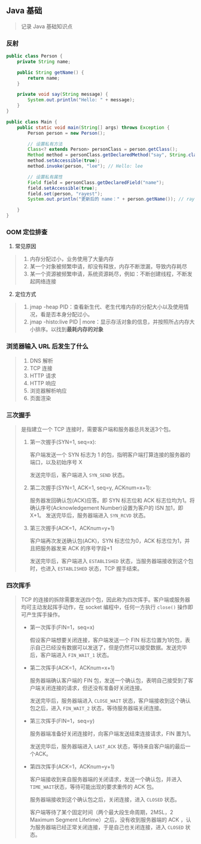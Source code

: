 ## Java 基础

> 记录 Java 基础知识点

### 反射

```java
public class Person {
    private String name;

    public String getName() {
        return name;
    }

    private void say(String message) {
        System.out.println("Hello: " + message);
    }
}

public class Main {
    public static void main(String[] args) throws Exception {
        Person person = new Person();

        // 设置私有方法
        Class<? extends Person> personClass = person.getClass();
        Method method = personClass.getDeclaredMethod("say", String.class);
        method.setAccessible(true);
        method.invoke(person, "lee"); // Hello: lee

        // 设置私有属性
        Field field = personClass.getDeclaredField("name");
        field.setAccessible(true);
        field.set(person, "rayest");
        System.out.println("更新后的 name：" + person.getName()); // rayest

    }
}
```

### OOM 定位排查

1. 常见原因
> 1. 内存分配过小，业务使用了大量内存
> 2. 某一个对象被频繁申请，却没有释放，内存不断泄漏，导致内存耗尽
> 3. 某一个资源被频繁申请，系统资源耗尽，例如：不断创建线程，不断发起网络连接

2. 定位方式

> 1. jmap -heap PID：查看新生代、老生代堆内存的分配大小以及使用情况，看是否本身分配过小。
> 2. jmap -histo:live PID | more：显示存活对象的信息，并按照所占内存大小排序。以找到**最耗内存的对象**

### 浏览器输入 URL 后发生了什么

> 1. DNS 解析
> 2. TCP 连接
> 3. HTTP 请求
> 4. HTTP 响应
> 5. 浏览器解析响应
> 6. 页面渲染

### 三次握手

> 是指建立一个 TCP 连接时，需要客户端和服务器总共发送3个包。
>
> 1. 第一次握手(SYN=1, seq=x):
>
>    客户端发送一个 SYN 标志为 1 的包，指明客户端打算连接的服务器的端口，以及初始序号 X
>
>    发送完毕后，客户端进入 `SYN_SEND` 状态。
>
> 2. 第二次握手(SYN=1, ACK=1, seq=y, ACKnum=x+1):
>
>    服务器发回确认包(ACK)应答。即 SYN 标志位和 ACK 标志位均为1。将确认序号(Acknowledgement Number)设置为客户的 ISN 加1，即X+1。 发送完毕后，服务器端进入 `SYN_RCVD` 状态。
>
> 3. 第三次握手(ACK=1，ACKnum=y+1)
>
>    客户端再次发送确认包(ACK)，SYN 标志位为0，ACK 标志位为1，并且把服务器发来 ACK 的序号字段+1
>
>    发送完毕后，客户端进入 `ESTABLISHED` 状态，当服务器端接收到这个包时，也进入 `ESTABLISHED` 状态，TCP 握手结束。

### 四次挥手

> TCP 的连接的拆除需要发送四个包，因此称为四次挥手。客户端或服务器均可主动发起挥手动作，在 socket 编程中，任何一方执行 `close()` 操作即可产生挥手操作。
>
> - 第一次挥手(FIN=1，seq=x)
>
>   假设客户端想要关闭连接，客户端发送一个 FIN 标志位置为1的包，表示自己已经没有数据可以发送了，但是仍然可以接受数据。发送完毕后，客户端进入 `FIN_WAIT_1` 状态。
>
> - 第二次挥手(ACK=1，ACKnum=x+1)
>
>   服务器端确认客户端的 FIN 包，发送一个确认包，表明自己接受到了客户端关闭连接的请求，但还没有准备好关闭连接。
>
>   发送完毕后，服务器端进入 `CLOSE_WAIT` 状态，客户端接收到这个确认包之后，进入 `FIN_WAIT_2` 状态，等待服务器端关闭连接。
>
> - 第三次挥手(FIN=1，seq=y)
>
>   服务器端准备好关闭连接时，向客户端发送结束连接请求，FIN 置为1。
>
>   发送完毕后，服务器端进入 `LAST_ACK` 状态，等待来自客户端的最后一个ACK。
>
> - 第四次挥手(ACK=1，ACKnum=y+1)
>
>   客户端接收到来自服务器端的关闭请求，发送一个确认包，并进入 `TIME_WAIT`状态，等待可能出现的要求重传的 ACK 包。
>
>   服务器端接收到这个确认包之后，关闭连接，进入 `CLOSED` 状态。
>
>   客户端等待了某个固定时间（两个最大段生命周期，2MSL，2 Maximum Segment Lifetime）之后，没有收到服务器端的 ACK ，认为服务器端已经正常关闭连接，于是自己也关闭连接，进入 `CLOSED` 状态。